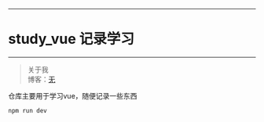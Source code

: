 
---
# study_vue 记录学习
-------------

> 关于我  
博客：[无](http://) 

仓库主要用于学习vue，随便记录一些东西



~~~shell
npm run dev
~~~